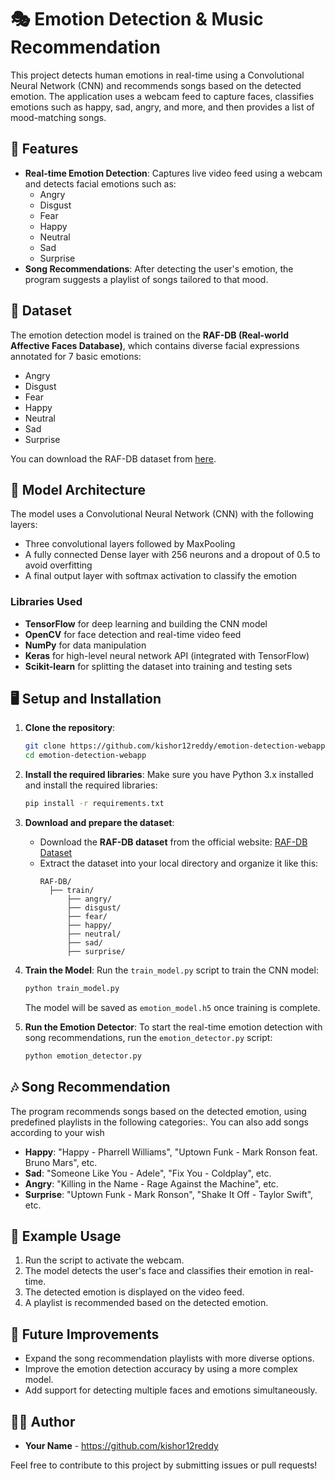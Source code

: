 # 🎭 Emotion Detection & Music Recommendation

This project detects human emotions in real-time using a Convolutional Neural Network (CNN) and recommends songs based on the detected emotion. The application uses a webcam feed to capture faces, classifies emotions such as happy, sad, angry, and more, and then provides a list of mood-matching songs.

## 🚀 Features
- **Real-time Emotion Detection**: Captures live video feed using a webcam and detects facial emotions such as:
  - Angry
  - Disgust
  - Fear
  - Happy
  - Neutral
  - Sad
  - Surprise
- **Song Recommendations**: After detecting the user's emotion, the program suggests a playlist of songs tailored to that mood.
  
## 📂 Dataset
The emotion detection model is trained on the **RAF-DB (Real-world Affective Faces Database)**, which contains diverse facial expressions annotated for 7 basic emotions:
- Angry
- Disgust
- Fear
- Happy
- Neutral
- Sad
- Surprise

You can download the RAF-DB dataset from [here](http://www.whdeng.cn/RAF/model1.html).

## 🧠 Model Architecture
The model uses a Convolutional Neural Network (CNN) with the following layers:
- Three convolutional layers followed by MaxPooling
- A fully connected Dense layer with 256 neurons and a dropout of 0.5 to avoid overfitting
- A final output layer with softmax activation to classify the emotion

### Libraries Used
- **TensorFlow** for deep learning and building the CNN model
- **OpenCV** for face detection and real-time video feed
- **NumPy** for data manipulation
- **Keras** for high-level neural network API (integrated with TensorFlow)
- **Scikit-learn** for splitting the dataset into training and testing sets

## 🖥️ Setup and Installation

1. **Clone the repository**:
   ```bash
   git clone https://github.com/kishor12reddy/emotion-detection-webapp
   cd emotion-detection-webapp
   ```

2. **Install the required libraries**:
   Make sure you have Python 3.x installed and install the required libraries:
   ```bash
   pip install -r requirements.txt
   ```

3. **Download and prepare the dataset**:
   - Download the **RAF-DB dataset** from the official website: [RAF-DB Dataset](http://www.whdeng.cn/RAF/model1.html)
   - Extract the dataset into your local directory and organize it like this:
     ```
     RAF-DB/
       ├── train/
           ├── angry/
           ├── disgust/
           ├── fear/
           ├── happy/
           ├── neutral/
           ├── sad/
           ├── surprise/
     ```

4. **Train the Model**:
   Run the `train_model.py` script to train the CNN model:
   ```bash
   python train_model.py
   ```
   The model will be saved as `emotion_model.h5` once training is complete.

5. **Run the Emotion Detector**:
   To start the real-time emotion detection with song recommendations, run the `emotion_detector.py` script:
   ```bash
   python emotion_detector.py
   ```

## 🎶 Song Recommendation
The program recommends songs based on the detected emotion, using predefined playlists in the following categories:. You can also add songs according to your wish
- **Happy**: "Happy - Pharrell Williams", "Uptown Funk - Mark Ronson feat. Bruno Mars", etc.
- **Sad**: "Someone Like You - Adele", "Fix You - Coldplay", etc.
- **Angry**: "Killing in the Name - Rage Against the Machine", etc.
- **Surprise**: "Uptown Funk - Mark Ronson", "Shake It Off - Taylor Swift", etc.

## 📝 Example Usage
1. Run the script to activate the webcam.
2. The model detects the user's face and classifies their emotion in real-time.
3. The detected emotion is displayed on the video feed.
4. A playlist is recommended based on the detected emotion.

## 🎯 Future Improvements
- Expand the song recommendation playlists with more diverse options.
- Improve the emotion detection accuracy by using a more complex model.
- Add support for detecting multiple faces and emotions simultaneously.
## 🧑‍💻 Author
- **Your Name** - https://github.com/kishor12reddy

Feel free to contribute to this project by submitting issues or pull requests!
